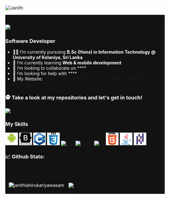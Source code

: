 




![Janith](https://user-images.githubusercontent.com/88109775/209476834-89c834ab-79f1-420a-bb3f-2741788f8dd4.png)











<div style="background-color:#121212">
<div style="color:#fff">

<br>

![](https://komarev.com/ghpvc/?username=janithlahirukariyawasam&color=blue)<br>

### Software Developer<br>

- 👨‍🏭 I’m currently pursuing **B.Sc (Hons) in Information Technology @ University of Kelaniya, Sri Lanka** <br>
- 🏫 I’m currently learning **Web & mobile development** <br>
- 🙌 I’m looking to collaborate on **** <br>
- 🤔 I’m looking for help with ****<br>
- 🥅 My Website: https://janithlahirukariyawasam.github.io/My-Personal-Website/ <br>


  
### 🕵 Take a look at my repositories and let's get in touch!<br>
<p align="left">
<a href="https://www.linkedin.com/in/janith-lahiru-kariyawasam-6124301b7/" target="blank"><img align="center" src="https://raw.githubusercontent.com/rahuldkjain/github-profile-readme-generator/master/src/images/icons/Social/linked-in-alt.svg" alt="janithlahirukariyawasam" height="30" width="40" /></a> 
</p>
  
  
  
### My Skills<br>  
<p align="left"> <a href="https://developer.android.com" target="_blank" rel="noreferrer"> <img src="https://raw.githubusercontent.com/devicons/devicon/master/icons/android/android-original-wordmark.svg" alt="android" width="40" height="40"/> </a> <a href="https://getbootstrap.com" target="_blank" rel="noreferrer"> <img src="https://raw.githubusercontent.com/devicons/devicon/master/icons/bootstrap/bootstrap-plain-wordmark.svg" alt="bootstrap" width="40" height="40"/> </a> <a href="https://www.w3schools.com/cpp/" target="_blank" rel="noreferrer"> <img src="https://raw.githubusercontent.com/devicons/devicon/master/icons/cplusplus/cplusplus-original.svg" alt="cplusplus" width="40" height="40"/> </a> <a href="https://www.w3schools.com/css/" target="_blank" rel="noreferrer"> <img src="https://raw.githubusercontent.com/devicons/devicon/master/icons/css3/css3-original-wordmark.svg" alt="css3" width="40" height="40"/> </a> <a href="https://dart.dev" target="_blank" rel="noreferrer"> <img src="https://www.vectorlogo.zone/logos/dartlang/dartlang-icon.svg" alt="dart" width="40" height="40"/> </a> <a href="https://flutter.dev" target="_blank" rel="noreferrer"> <img src="https://www.vectorlogo.zone/logos/flutterio/flutterio-icon.svg" alt="flutter" width="40" height="40"/> </a> <a href="https://git-scm.com/" target="_blank" rel="noreferrer"> <img src="https://www.vectorlogo.zone/logos/git-scm/git-scm-icon.svg" alt="git" width="40" height="40"/> </a> <a href="https://www.w3.org/html/" target="_blank" rel="noreferrer"> <img src="https://raw.githubusercontent.com/devicons/devicon/master/icons/html5/html5-original-wordmark.svg" alt="html5" width="40" height="40"/> </a> <a href="https://www.java.com" target="_blank" rel="noreferrer"> <img src="https://raw.githubusercontent.com/devicons/devicon/master/icons/java/java-original.svg" alt="java" width="40" height="40"/> </a> <a href="https://pandas.pydata.org/" target="_blank" rel="noreferrer"> <img src="https://raw.githubusercontent.com/devicons/devicon/2ae2a900d2f041da66e950e4d48052658d850630/icons/pandas/pandas-original.svg" alt="pandas" width="40" height="40"/> </a> </p>




### 📈 Github Stats:


<!--
<a href="https://github.com/janithlahirukariyawasam">
<img align="center" src="https://github-readme-stats.vercel.app/api?username=janithlahirukariyawasam&show_icons=true&include_all_commits=true&theme=vision-friendly-dark&count_private=true">
</a>-->
<br>
</a>

<table>
  <tr>
    <td>  
          <p>&nbsp;<img align="center" src="https://github-readme-stats.vercel.app/api?username=janithlahirukariyawasam&show_icons=true&locale=en" alt="janithlahirukariyawasam" /></p>
    </td>
    <td>
      <a href="https://github.com/remcohalman/github-readme-stats">
<img align="center" src="https://github-readme-stats.anuraghazra1.vercel.app/api/top-langs/?username=janithlahirukariyawasam&layout=compact&theme=vision-friendly-dark" />
    </td> 

    
  </tr>
 </table> 
  


</div>
</div>




